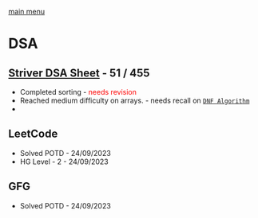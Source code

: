 [main menu](./README.md)

# DSA 
## [Striver DSA Sheet](https://takeuforward.org/strivers-a2z-dsa-course/strivers-a2z-dsa-course-sheet-2/) - 51 / 455
 - Completed sorting - <span style="color:red">needs revision</span>
 - Reached medium difficulty on arrays. - needs recall on [`DNF Algorithm`](https://takeuforward.org/data-structure/sort-an-array-of-0s-1s-and-2s/)
 - 

## LeetCode
- Solved POTD - 24/09/2023
- HG Level - 2 - 24/09/2023
## GFG
- Solved POTD -  24/09/2023
